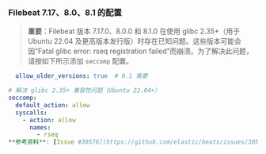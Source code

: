 ### Filebeat 7.17、8.0、8.1 的配置
> **重要**：Filebeat 版本 7.17.0、8.0.0 和 8.1.0 在使用 glibc 2.35+（用于 Ubuntu 22.04 及更高版本发行版）时存在已知问题。这些版本可能会因“Fatal glibc error: rseq registration failed”而崩溃。为了解决此问题，请按如下所示添加 `seccomp` 配置。

```yaml
  allow_older_versions: true  # 8.1 需要

# 解决 glibc 2.35+ 兼容性问题（Ubuntu 22.04+）
seccomp:
  default_action: allow
  syscalls:
    - action: allow
      names:
        - rseq
**参考资料**: [Issue #30576](https://github.com/elastic/beats/issues/30576), [PR #30620](https://github.com/elastic/beats/pull/30620)

